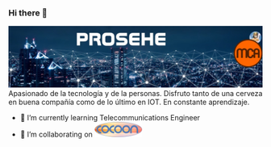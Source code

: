 ### Hi there 👋

<!--
**prosehe/prosehe** is a ✨ _special_ ✨ repository because its `README.md` (this file) appears on your GitHub profile.

Here are some ideas to get you started:

- 🔭 I’m currently working on ...
- 🌱 I’m currently learning ...
- 👯 I’m looking to collaborate on ...
- 🤔 I’m looking for help with ...
- 💬 Ask me about ...
- 📫 How to reach me: ...
- 😄 Pronouns: ...
- ⚡ Fun fact: ...
-->
![cab](https://github.com/prosehe/prosehe/blob/main/Banner.jpg)
Apasionado de la tecnología y de la personas. Disfruto tanto de una cerveza en buena compañía como de lo último en IOT. En constante aprendizaje.
- 🌱 I’m currently learning Telecommunications Engineer
- 👯 I’m collaborating on <img src="https://github.com/prosehe/prosehe/blob/main/LogoCocoon.png"  height="30" />
